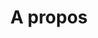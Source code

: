 ---
layout: default
page: about
lang: fr
title: "A propos"
description: "A propos de Bubble"
tagline: "A propos"
sub-tagline: >
 Ouvrir une nouvelle bande dessinée est un moment unique : Ecouter le craquement de la couverture qui se déplie, humer l’odeur des pages, se plonger dans un nouveau récit et être subjugué par une planche, par un dessin, c’est ça qu’on veut et c’est ça qu’on aime. 5000 nouvelles BDs, Mangas et Comics sortent chaque année en France, c'est 5 fois plus qu'il y a 10 ans. Quel choix ! On adore. Mais... c'est aussi compliqué de s'y retrouver : on rate les sorties des séries qu’on aime et on ne sait plus où on est. C’est pour ces raisons que nous avons créé Bubble : la meilleure solution jamais conçue pour gérer vos BDs. Nos priorités ? Vous faire gagner du temps et vous permettre de savoir où vous en êtes, où que vous soyez.  Vous prévenir des nouvelles sorties et vous faire découvrir des nouvelles BDs sont nos priorités.
permalink: /a-propos/
---